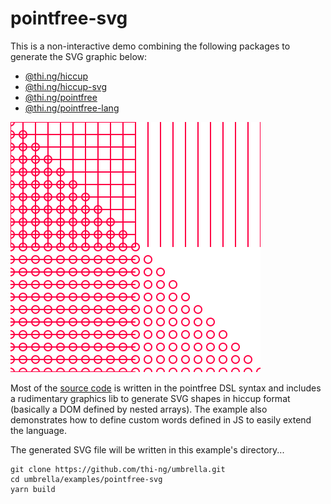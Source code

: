 # pointfree-svg

This is a non-interactive demo combining the following packages to generate the SVG graphic below:

- [@thi.ng/hiccup](https://github.com/thi-ng/umbrella/tree/master/packages/hiccup)
- [@thi.ng/hiccup-svg](https://github.com/thi-ng/umbrella/tree/master/packages/hiccup-svg)
- [@thi.ng/pointfree](https://github.com/thi-ng/umbrella/tree/master/packages/pointfree)
- [@thi.ng/pointfree-lang](https://github.com/thi-ng/umbrella/tree/master/packages/pointfree-lang)

![generated result](./output.svg)

Most of the [source code](./src/index.ts) is written in the pointfree
DSL syntax and includes a rudimentary graphics lib to generate SVG
shapes in hiccup format (basically a DOM defined by nested arrays). The
example also demonstrates how to define custom words defined in JS to
easily extend the language.

The generated SVG file will be written in this example's directory...

```
git clone https://github.com/thi-ng/umbrella.git
cd umbrella/examples/pointfree-svg
yarn build
```
